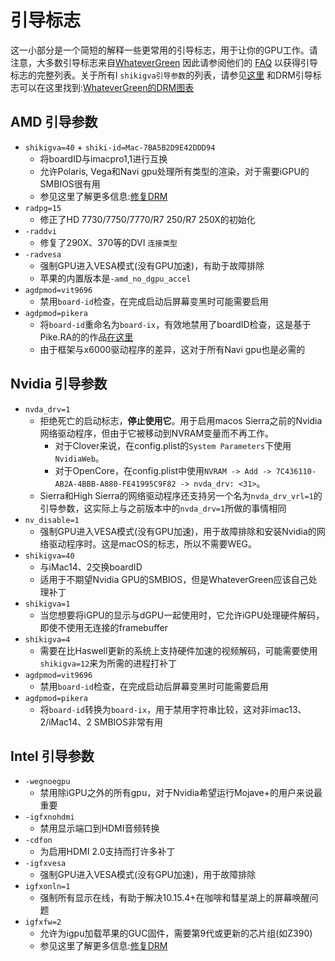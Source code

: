 # 引导标志

这一小部分是一个简短的解释一些更常用的引导标志，用于让你的GPU工作。请注意，大多数引导标志来自[WhateverGreen](https://github.com/acidanthera/WhateverGreen) 因此请参阅他们的 [FAQ](https://github.com/acidanthera/WhateverGreen/blob/master/Manual/) 以获得引导标志的完整列表。关于所有l `shikigva引导参数`的列表，请参见[这里](https://github.com/acidanthera/WhateverGreen/blob/master/WhateverGreen/kern_shiki.hpp#L35-L74) 和DRM引导标志可以在这里找到:[WhateverGreen的DRM图表](https://github.com/acidanthera/WhateverGreen/blob/master/Manual/FAQ.Chart.md)

## AMD 引导参数

* `shikigva=40` + `shiki-id=Mac-7BA5B2D9E42DDD94`
  * 将boardID与imacpro1,1进行互换
  * 允许Polaris, Vega和Navi gpu处理所有类型的渲染，对于需要iGPU的SMBIOS很有用
  * 参见这里了解更多信息:[修复DRM](https://sumingyd.github.io/OpenCore-Post-Install/universal/drm.html#testing-hardware-acceleration-and-decoding)
* `radpg=15`
  * 修正了HD 7730/7750/7770/R7 250/R7 250X的初始化
* `-raddvi`
  * 修复了290X、370等的DVI `连接类型`
* `-radvesa`
  * 强制GPU进入VESA模式(没有GPU加速)，有助于故障排除
  * 苹果的内置版本是`-amd_no_dgpu_accel`
* `agdpmod=vit9696`
  * 禁用`board-id`检查，在完成启动后屏幕变黑时可能需要启用
* `agdpmod=pikera`
  * 将`board-id`重命名为`board-ix`，有效地禁用了boardID检查，这是基于Pike.RA的的作品[在这里](https://pikeralpha.wordpress.com/2015/11/23/patching-applegraphicsdevicepolicy-kext/)
  * 由于框架与x6000驱动程序的差异，这对于所有Navi gpu也是必需的

## Nvidia 引导参数

* `nvda_drv=1`
  * 拒绝死亡的启动标志，**停止使用它**。用于启用macos Sierra之前的Nvidia网络驱动程序，但由于它被移动到NVRAM变量而不再工作。
    * 对于Clover来说，在config.plist的`System Parameters`下使用`NvidiaWeb`。
    * 对于OpenCore，在config.plist中使用`NVRAM -> Add -> 7C436110-AB2A-4BBB-A880-FE41995C9F82 -> nvda_drv: <31>`。
  * Sierra和High Sierra的网络驱动程序还支持另一个名为`nvda_drv_vrl=1`的引导参数，这实际上与之前版本中的`nvda_drv=1`所做的事情相同
* `nv_disable=1`
  * 强制GPU进入VESA模式(没有GPU加速)，用于故障排除和安装Nvidia的网络驱动程序时。这是macOS的标志，所以不需要WEG。
* `shikigva=40`
  * 与iMac14、2交换boardID
  * 适用于不期望Nvidia GPU的SMBIOS，但是WhateverGreen应该自己处理补丁
* `shikigva=1`
  * 当您想要将iGPU的显示与dGPU一起使用时，它允许iGPU处理硬件解码，即使不使用无连接的framebuffer
* `shikigva=4`
  * 需要在比Haswell更新的系统上支持硬件加速的视频解码，可能需要使用`shikigva=12`来为所需的进程打补丁
* `agdpmod=vit9696`
  * 禁用`board-id`检查，在完成启动后屏幕变黑时可能需要启用
* `agdpmod=pikera`
  * 将`board-id`转换为`board-ix`，用于禁用字符串比较，这对非imac13、2/iMac14、2 SMBIOS非常有用

## Intel 引导参数

* `-wegnoegpu`
  * 禁用除iGPU之外的所有gpu，对于Nvidia希望运行Mojave+的用户来说最重要
* `-igfxnohdmi`
  * 禁用显示端口到HDMI音频转换
* `-cdfon`
  * 为启用HDMI 2.0支持而打许多补丁
* `-igfxvesa`
  * 强制GPU进入VESA模式(没有GPU加速)，用于故障排除
* `igfxonln=1`
  * 强制所有显示在线，有助于解决10.15.4+在咖啡和彗星湖上的屏幕唤醒问题
* `igfxfw=2`
  * 允许为igpu加载苹果的GUC固件，需要第9代或更新的芯片组(如Z390)
  * 参见这里了解更多信息:[修复DRM](https://sumingyd.github.io/OpenCore-Post-Install/universal/drm.html#testing-hardware-acceleration-and-decoding)
